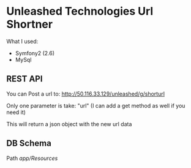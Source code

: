 Unleashed Technologies Url Shortner
===========================

What I used:
- Symfony2 (2.6)
- MySql
 
REST API
-------------------------
You can Post a url to:
http://50.116.33.129/unleashed/g/shorturl

Only one parameter is take: "url"
(I can add a get method as well if you need it)

This will return a json object with the new url data


DB Schema
-------------------------
Path
*app/Resources*
